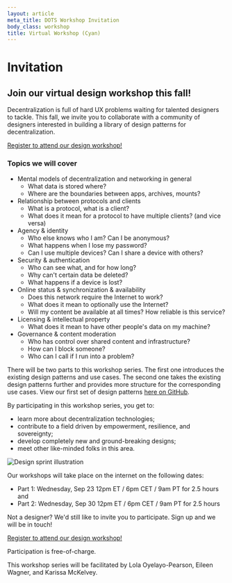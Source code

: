```yaml
---
layout: article
meta_title: DOTS Workshop Invitation
body_class: workshop
title: Virtual Workshop (Cyan)
---
```


# Invitation

## Join our virtual design workshop this fall!

Decentralization is full of hard UX problems waiting for talented designers to tackle. This fall, we invite you to collaborate with a community of designers interested in building a library of design patterns for decentralization.

<a class="link-reference" href="https://airtable.com/shrsskUpdymmbCS3d">
  Register to attend our design workshop!
</a>

### Topics we will cover

<div class="aside">

- Mental models of decentralization and networking in general
  - What data is stored where?
  - Where are the boundaries between apps, archives, mounts?
- Relationship between protocols and clients
  - What is a protocol, what is a client?
  - What does it mean for a protocol to have multiple clients? (and vice versa)
- Agency & identity
  - Who else knows who I am? Can I be anonymous?
  - What happens when I lose my password?
  - Can I use multiple devices? Can I share a device with others?
- Security & authentication
  - Who can see what, and for how long?
  - Why can't certain data be deleted?
  - What happens if a device is lost?
- Online status & synchronization & availability
  - Does this network require the Internet to work?
  - What does it mean to optionally use the Internet?
  - Will my content be available at all times? How reliable is this service?
- Licensing & intellectual property
  - What does it mean to have other people's data on my machine?
- Governance & content moderation
  - Who has control over shared content and infrastructure?
  - How can I block someone?
  - Who can I call if I run into a problem?

</div>

There will be two parts to this workshop series. The first one introduces the existing design patterns and use cases. The second one takes the existing design patterns further and provides more structure for the corresponding use cases. View our first set of design patterns [here on GitHub](https://github.com/simplysecure/dots-patterns/).

By participating in this workshop series, you get to:

- learn more about decentralization technologies;
- contribute to a field driven by empowerment, resilience, and sovereignty;
- develop completely new and ground-breaking designs;
- meet other like-minded folks in this area.

<img
      alt="Design sprint illustration"
      src="/images/illustrations/Design_Sprint.png"
/>

Our workshops will take place on the internet on the following dates:

- Part 1: Wednesday, Sep 23 12pm ET / 6pm CET / 9am PT for 2.5 hours and
- Part 2: Wednesday, Sep 30 12pm ET / 6pm CET / 9am PT for 2.5 hours

Not a designer? We'd still like to invite you to participate. Sign up and we will be in touch!

<a class="link-reference" href="https://airtable.com/shrsskUpdymmbCS3d">
  Register to attend our design workshop!
</a>

Participation is free-of-charge.

This workshop series will be facilitated by Lola Oyelayo-Pearson, Eileen Wagner, and Karissa McKelvey.
